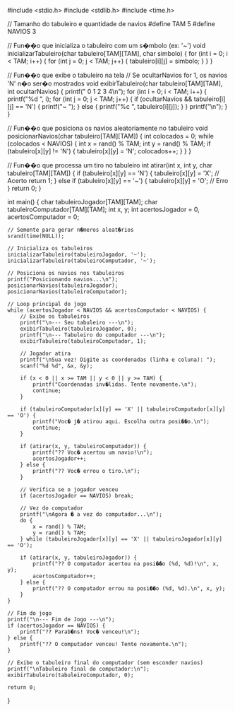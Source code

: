 #include <stdio.h>
#include <stdlib.h>
#include <time.h>

// Tamanho do tabuleiro e quantidade de navios
#define TAM 5
#define NAVIOS 3

// Fun��o que inicializa o tabuleiro com um s�mbolo (ex: '~')
void inicializarTabuleiro(char tabuleiro[TAM][TAM], char simbolo) {
    for (int i = 0; i < TAM; i++) {
        for (int j = 0; j < TAM; j++) {
            tabuleiro[i][j] = simbolo;
        }
    }
}

// Fun��o que exibe o tabuleiro na tela
// Se ocultarNavios for 1, os navios 'N' n�o ser�o mostrados
void exibirTabuleiro(char tabuleiro[TAM][TAM], int ocultarNavios) {
    printf("  0 1 2 3 4\n");
    for (int i = 0; i < TAM; i++) {
        printf("%d ", i);
        for (int j = 0; j < TAM; j++) {
            if (ocultarNavios && tabuleiro[i][j] == 'N') {
                printf("~ ");
            } else {
                printf("%c ", tabuleiro[i][j]);
            }
        }
        printf("\n");
    }
}

// Fun��o que posiciona os navios aleatoriamente no tabuleiro
void posicionarNavios(char tabuleiro[TAM][TAM]) {
    int colocados = 0;
    while (colocados < NAVIOS) {
        int x = rand() % TAM;
        int y = rand() % TAM;
        if (tabuleiro[x][y] != 'N') {
            tabuleiro[x][y] = 'N';
            colocados++;
        }
    }
}

// Fun��o que processa um tiro no tabuleiro
int atirar(int x, int y, char tabuleiro[TAM][TAM]) {
    if (tabuleiro[x][y] == 'N') {
        tabuleiro[x][y] = 'X'; // Acerto
        return 1;
    } else if (tabuleiro[x][y] == '~') {
        tabuleiro[x][y] = 'O'; // Erro
    }
    return 0;
}

int main() {
    char tabuleiroJogador[TAM][TAM];
    char tabuleiroComputador[TAM][TAM];
    int x, y;
    int acertosJogador = 0, acertosComputador = 0;

    // Semente para gerar n�meros aleat�rios
    srand(time(NULL));

    // Inicializa os tabuleiros
    inicializarTabuleiro(tabuleiroJogador, '~');
    inicializarTabuleiro(tabuleiroComputador, '~');

    // Posiciona os navios nos tabuleiros
    printf("Posicionando navios...\n");
    posicionarNavios(tabuleiroJogador);
    posicionarNavios(tabuleiroComputador);

    // Loop principal do jogo
    while (acertosJogador < NAVIOS && acertosComputador < NAVIOS) {
        // Exibe os tabuleiros
        printf("\n--- Seu tabuleiro ---\n");
        exibirTabuleiro(tabuleiroJogador, 0);
        printf("\n--- Tabuleiro do computador ---\n");
        exibirTabuleiro(tabuleiroComputador, 1);

        // Jogador atira
        printf("\nSua vez! Digite as coordenadas (linha e coluna): ");
        scanf("%d %d", &x, &y);

        if (x < 0 || x >= TAM || y < 0 || y >= TAM) {
            printf("Coordenadas inv�lidas. Tente novamente.\n");
            continue;
        }

        if (tabuleiroComputador[x][y] == 'X' || tabuleiroComputador[x][y] == 'O') {
            printf("Voc� j� atirou aqui. Escolha outra posi��o.\n");
            continue;
        }

        if (atirar(x, y, tabuleiroComputador)) {
            printf("?? Voc� acertou um navio!\n");
            acertosJogador++;
        } else {
            printf("?? Voc� errou o tiro.\n");
        }

        // Verifica se o jogador venceu
        if (acertosJogador == NAVIOS) break;

        // Vez do computador
        printf("\nAgora � a vez do computador...\n");
        do {
            x = rand() % TAM;
            y = rand() % TAM;
        } while (tabuleiroJogador[x][y] == 'X' || tabuleiroJogador[x][y] == 'O');

        if (atirar(x, y, tabuleiroJogador)) {
            printf("?? O computador acertou na posi��o (%d, %d)!\n", x, y);
            acertosComputador++;
        } else {
            printf("?? O computador errou na posi��o (%d, %d).\n", x, y);
        }
    }

    // Fim do jogo
    printf("\n--- Fim de Jogo ---\n");
    if (acertosJogador == NAVIOS) {
        printf("?? Parab�ns! Voc� venceu!\n");
    } else {
        printf("?? O computador venceu! Tente novamente.\n");
    }

    // Exibe o tabuleiro final do computador (sem esconder navios)
    printf("\nTabuleiro final do computador:\n");
    exibirTabuleiro(tabuleiroComputador, 0);

    return 0;
}
